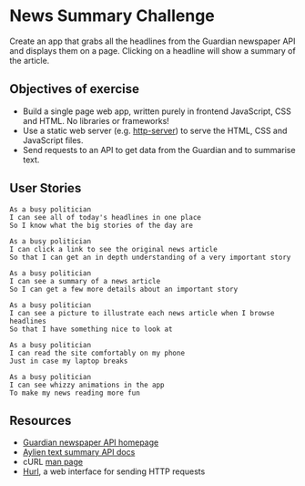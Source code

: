 News Summary Challenge
======================
Create an app that grabs all the headlines from the Guardian newspaper API and displays them on a page.  Clicking on a headline will show a summary of the article.

Objectives of exercise
----
- Build a single page web app, written purely in frontend JavaScript, CSS and HTML. No libraries or frameworks!
- Use a static web server (e.g. [http-server](https://www.npmjs.com/package/http-server)) to serve the HTML, CSS and JavaScript files.
- Send requests to an API to get data from the Guardian and to summarise text.

User Stories
----
```
As a busy politician
I can see all of today's headlines in one place
So I know what the big stories of the day are
```

```
As a busy politician
I can click a link to see the original news article
So that I can get an in depth understanding of a very important story
```

```
As a busy politician
I can see a summary of a news article
So I can get a few more details about an important story
```

```
As a busy politician
I can see a picture to illustrate each news article when I browse headlines
So that I have something nice to look at
```

```
As a busy politician
I can read the site comfortably on my phone
Just in case my laptop breaks
```

```
As a busy politician
I can see whizzy animations in the app
To make my news reading more fun
```

Resources
----

* [Guardian newspaper API homepage](http://open-platform.theguardian.com/documentation/)
* [Aylien text summary API docs](http://docs.aylien.com/docs/summarize)
* cURL [man page](https://curl.haxx.se/docs/manpage.html)
* [Hurl](https://www.hurl.it/), a web interface for sending HTTP requests
